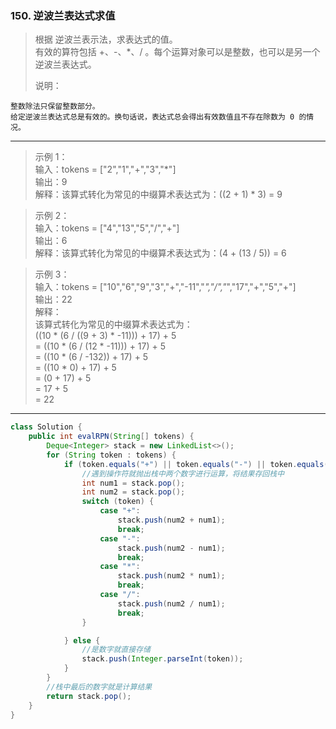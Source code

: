 ### 150. 逆波兰表达式求值

>根据 逆波兰表示法，求表达式的值。   
>有效的算符包括 +、-、*、/ 。每个运算对象可以是整数，也可以是另一个逆波兰表达式。
>  
>说明：  

    整数除法只保留整数部分。
    给定逆波兰表达式总是有效的。换句话说，表达式总会得出有效数值且不存在除数为 0 的情况。
***
>示例 1：  
>输入：tokens = ["2","1","+","3","*"]  
>输出：9  
>解释：该算式转化为常见的中缀算术表达式为：((2 + 1) * 3) = 9  

>示例 2：  
>输入：tokens = ["4","13","5","/","+"]  
>输出：6  
>解释：该算式转化为常见的中缀算术表达式为：(4 + (13 / 5)) = 6  

>示例 3：  
>输入：tokens = ["10","6","9","3","+","-11","*","/","*","17","+","5","+"]  
>输出：22  
>解释：  
>该算式转化为常见的中缀算术表达式为：  
>  ((10 * (6 / ((9 + 3) * -11))) + 17) + 5  
>= ((10 * (6 / (12 * -11))) + 17) + 5  
>= ((10 * (6 / -132)) + 17) + 5  
>= ((10 * 0) + 17) + 5  
>= (0 + 17) + 5  
>= 17 + 5  
>= 22  
***
```java
class Solution {
    public int evalRPN(String[] tokens) {
        Deque<Integer> stack = new LinkedList<>();
        for (String token : tokens) {
            if (token.equals("+") || token.equals("-") || token.equals("*") || token.equals("/")) {
                //遇到操作符就抛出栈中两个数字进行运算，将结果存回栈中
                int num1 = stack.pop();
                int num2 = stack.pop();
                switch (token) {
                    case "+":
                        stack.push(num2 + num1);
                        break;
                    case "-":
                        stack.push(num2 - num1);
                        break;
                    case "*":
                        stack.push(num2 * num1);
                        break;
                    case "/":
                        stack.push(num2 / num1);
                        break;
                }

            } else {
                //是数字就直接存储
                stack.push(Integer.parseInt(token));
            }
        }
        //栈中最后的数字就是计算结果
        return stack.pop();
    }
}
```